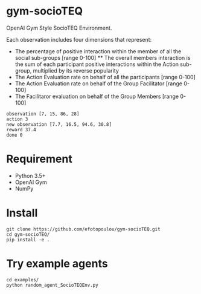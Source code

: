 # gym-socioTEQ
OpenAI Gym Style SocioTEQ Environment.

Each observation includes four dimensions that represent:
* The percentage of positive interaction within the member of all the social sub-groups [range 0-100]
** The overall members interaction is the sum of each participant positive interactions within the Action sub-group, multiplied by its reverse popularity 
* The Action Evaluation rate on behalf of all the participants [range 0-100]
* The Action Evaluation rate on behalf of the Group Facilitator [range 0-100]
* The Facilitaror evaluation on behalf of the Group Members [range 0-100]


```
observation [7, 15, 86, 28]
action 3
new observation [7.7, 16.5, 94.6, 30.8]
reward 37.4
done 0

```

# Requirement

* Python 3.5+
* OpenAI Gym
* NumPy

# Install
```
git clone https://github.com/efotopoulou/gym-socioTEQ.git
cd gym-socioTEQ/
pip install -e .
```
# Try example agents
```
cd examples/
python random_agent_SocioTEQEnv.py
```

